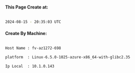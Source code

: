 
   
#### This Page Create at:

```bash

2024-08-15 - 20:35:03 UTC

```

#### Create By Machine:

```bash

Host Name : fv-az1272-698

platform  : Linux-6.5.0-1025-azure-x86_64-with-glibc2.35

Ip Local  : 10.1.0.143

```

